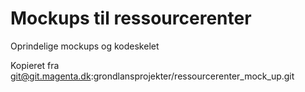 Mockups til ressourcerenter
===========================

Oprindelige mockups og kodeskelet

Kopieret fra git@git.magenta.dk:grondlansprojekter/ressourcerenter_mock_up.git
